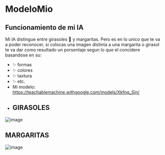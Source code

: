 # ModeloMio
##  **Funcionamiento de mi IA**   ## 
Mi IA distingue entre girasoles 🌻 y margaritas.
Pero es en lo unico que te va a poder reconocer, si colocas una imagen distinta a una margarita o girasol te va dar como resultado un porsentaje segun lo que el concidere basandose en su:

* ✨ formas
* ✨ colores
* ✨ taxtura
* ✨ etc.
* Mi modelo: https://teachablemachine.withgoogle.com/models/Xkfnq_Sjn/
* ##  GIRASOLES ##
![image](https://github.com/GCGiuliana94/ModeloMio/assets/146860883/cff653a7-5e26-40bd-acbe-b2653cece919)
## MARGARITAS ##
![image](https://github.com/GCGiuliana94/ModeloMio/assets/146860883/86adfe89-abd3-43f3-af05-6580a91317c8)

